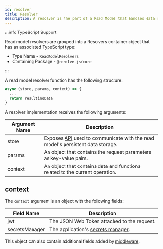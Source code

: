```yaml
---
id: resolver
title: Resolver
description: A resolver is the part of a Read Model that handles data requests.
---
```


:::info TypeScript Support

Read model resolvers are grouped into a Resolvers container object that has an associated TypeScript type:

- Type Name - `ReadModelResolvers`
- Containing Package - `@resolve-js/core`

:::

A read model resolver function has the following structure:

```js
async (store, params, context) => {
  ...
  return resultingData
}
```

A resolver implementation receives the following arguments:

| Argument Name | Description                                                                                              |
| ------------- | -------------------------------------------------------------------------------------------------------- |
| store         | Exposes [API](../read-model/store.md) used to communicate with the read model's persistent data storage. |
| params        | An object that contains the request parameters as key-value pairs.                                       |
| context       | An object that contains data and functions related to the current operation.                             |

## context

The `context` argument is an object with the following fields:

| Field Name     | Description                                                               |
| -------------- | ------------------------------------------------------------------------- |
| jwt            | The JSON Web Token attached to the request.                               |
| secretsManager | The application's [secrets manager](../../encryption.md#storing-secrets). |

This object can also contain additional fields added by [middleware](../../middleware.md).

